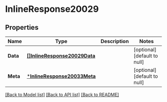 # InlineResponse20029

## Properties
Name | Type | Description | Notes
------------ | ------------- | ------------- | -------------
**Data** | [**[]InlineResponse20029Data**](inline_response_200_29_data.md) |  | [optional] [default to null]
**Meta** | [***InlineResponse20033Meta**](inline_response_200_33_meta.md) |  | [optional] [default to null]

[[Back to Model list]](../README.md#documentation-for-models) [[Back to API list]](../README.md#documentation-for-api-endpoints) [[Back to README]](../README.md)

